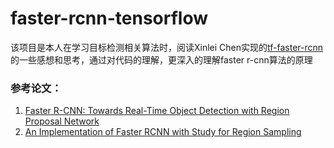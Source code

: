 # faster-rcnn-tensorflow

该项目是本人在学习目标检测相关算法时，阅读Xinlei Chen实现的[tf-faster-rcnn](https://github.com/endernewton/tf-faster-rcnn)的一些感想和思考，通过对代码的理解，更深入的理解faster r-cnn算法的原理

### 参考论文：
1. [Faster R-CNN: Towards Real-Time Object Detection with Region Proposal Network](https://arxiv.org/abs/1506.01497.pdf)
2. [An Implementation of Faster RCNN with Study for Region Sampling](https://arxiv.org/abs/1702.02138.pdf)
